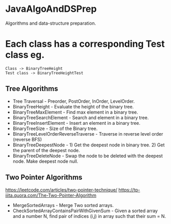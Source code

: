 # JavaAlgoAndDSPrep
Algorithms and data-structure preparation.

# Each class has a corresponding Test class eg. 
	Class -> BinaryTreeHeight 
	Test class -> BinaryTreeHeightTest

## Tree Algorithms
- Tree Traversal - Preorder, PostOrder, InOrder, LevelOrder.
- BinaryTreeHeight - Evaluate the height of the binary tree.
- BinaryTreeMaxElement - Find max element in a binary tree.
- BinaryTreeSearchElement - Search and element in a binary tree.
- BinaryTreeInsertElement - Insert an element in a binary tree.
- BinaryTreeSize - Size of the Binary tree.
- BinaryTreeLevelOrderReverseTraverse - Traverse in reverse level order (reverse BFS)
- BinaryTreeDeepestNode - 1) Get the deepest node in binary tree. 2) Get the parent of the deepest node. 
- BinaryTreeDeleteNode - Swap the node to be deleted with the deepest node. Make deepest node null.

## Two Pointer Algorithms
https://leetcode.com/articles/two-pointer-technique/
https://tp-iiita.quora.com/The-Two-Pointer-Algorithm
- MergeSortedArrays - Merge Two sorted arrays.
- CheckSortedArrayContainsPairWithGivenSum - Given a sorted array and a number N, find pair of indices (i,j) in array such that their sum = N.

